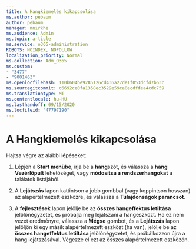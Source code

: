 ```yaml
---
title: A Hangkiemelés kikapcsolása
ms.author: pebaum
author: pebaum
manager: mnirkhe
ms.audience: Admin
ms.topic: article
ms.service: o365-administration
ROBOTS: NOINDEX, NOFOLLOW
localization_priority: Normal
ms.collection: Adm_O365
ms.custom:
- "3477"
- "9001463"
ms.openlocfilehash: 110b604be9285126cd436a27de1f053dcfd7b63c
ms.sourcegitcommit: c6692ce0fa1358ec3529e59ca0ecdfdea4cdc759
ms.translationtype: MT
ms.contentlocale: hu-HU
ms.lasthandoff: 09/15/2020
ms.locfileid: "47797190"
---
```

# <a name="turn-off-audio-enhancement"></a>A Hangkiemelés kikapcsolása

Hajtsa végre az alábbi lépéseket:

1. Lépjen a **Start menübe**, írja be a **hang**szót, és válassza a **hang Vezérlőpult** lehetőséget, vagy **módosítsa a rendszerhangokat** a találatok listájából.

2. A **Lejátszás** lapon kattintson a jobb gombbal (vagy koppintson hosszan) az alapértelmezett eszközre, és válassza a **Tulajdonságok parancsot**.

3. A **fejlesztések** lapon jelölje be az **összes hangeffektus letiltása** jelölőnégyzetet, és próbálja meg lejátszani a hangeszközt. Ha ez nem vezet eredményre, válassza a **Mégse** gombot, és a **Lejátszás** lapon jelöljön ki egy másik alapértelmezett eszközt (ha van), jelölje be az **összes hangeffektus letiltása** jelölőnégyzetet, és próbálkozzon újra a hang lejátszásával. Végezze el ezt az összes alapértelmezett eszközön.
